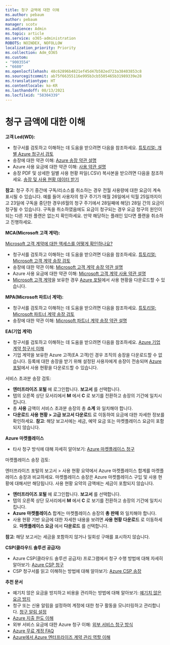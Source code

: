 ```yaml
---
title: 청구 금액에 대한 이해
ms.author: pebaum
author: pebaum
manager: scotv
ms.audience: Admin
ms.topic: article
ms.service: o365-administration
ROBOTS: NOINDEX, NOFOLLOW
localization_priority: Priority
ms.collection: Adm_O365
ms.custom:
- "9003554"
- "6680"
ms.openlocfilehash: 48c62896b4821ef45d47b582ed723a38403853c8
ms.sourcegitcommit: ab75f66355116e995b3cb5505465b31989339e28
ms.translationtype: HT
ms.contentlocale: ko-KR
ms.lasthandoff: 08/13/2021
ms.locfileid: "58304339"
---
```

# <a name="understand-billing-amount"></a>청구 금액에 대한 이해

**고객 Led(WD):**

- 청구서를 검토하고 이해하는 데 도움을 받으려면 다음을 참조하세요. [튜토리얼: 개별 Azure 청구서 검토](https://docs.microsoft.com/azure/cost-management-billing/understand/review-individual-bill?WT.mc_id=Portal-Microsoft_Azure_Support)
- 송장에 대한 약관 이해: [Azure 송장 약관 설명](https://docs.microsoft.com/azure/cost-management-billing/understand/understand-invoice?WT.mc_id=Portal-Microsoft_Azure_Support)
- Azure 사용 요금에 대한 약관 이해: [사용 약관 설명](https://docs.microsoft.com/azure/cost-management-billing/understand/understand-usage?WT.mc_id=Portal-Microsoft_Azure_Support)
- 송장 PDF 및 상세한 일별 사용 현황 파일(.CSV) 복사본을 받으려면 다음을 참조하세요. [송장 및 사용 현황 데이터 받기](https://docs.microsoft.com/azure/billing/billing-download-azure-invoice-daily-usage-date?WT.mc_id=Portal-Microsoft_Azure_Support)

**참고**: 청구 주기 중간에 구독/리소스를 취소하는 경우 전월 사용량에 대한 요금이 계속 표시될 수 있습니다. 예를 들어 사용자의 청구 주기가 매월 26일에서 익월 25일까지이고 23일에 구독을 중단한 경우(6월의 청구 주기에서 28일째에 해당) 28일 간의 요금이 청구될 수 있습니다. 구독을 취소하였음에도 요금이 청구되는 경우 요금 청구의 원인이 되는 다른 지원 플랜은 없는지 확인하세요. 만약 해당하는 플래인 있다면 플랜을 취소하고 진행하세요.

**MCA(Microsoft 고객 계약):**

[Microsoft 고객 계약에 대한 액세스를 어떻게 확인하나요?](https://docs.microsoft.com/azure/cost-management-billing/manage/download-azure-invoice-daily-usage-date?WT.mc_id=Portal-Microsoft_Azure_Support#check-access-to-a-microsoft-customer-agreement)

- 청구서를 검토하고 이해하는 데 도움을 받으려면 다음을 참조하세요. [튜토리얼: Microsoft 고객 계약 송장 검토](https://docs.microsoft.com/azure/cost-management-billing/understand/review-customer-agreement-bill?WT.mc_id=Portal-Microsoft_Azure_Support)
- 송장에 대한 약관 이해: [Microsoft 고객 계약 송장 약관 설명](https://docs.microsoft.com/azure/cost-management-billing/understand/mca-understand-your-invoice?WT.mc_id=Portal-Microsoft_Azure_Support)
- Azure 사용 요금에 대한 약관 이해: [Microsoft 고객 계약 사용 약관 설명](https://docs.microsoft.com/azure/cost-management-billing/understand/mca-understand-your-usage?WT.mc_id=Portal-Microsoft_Azure_Support)
- [Microsoft 고객 계약](https://docs.microsoft.com/azure/cost-management-billing/manage/download-azure-invoice-daily-usage-date?WT.mc_id=Portal-Microsoft_Azure_Support#check-access-to-a-microsoft-customer-agreement)을 보유한 경우 [Azure 포털](https://portal.azure.com/)에서 사용 현황을 다운로드할 수 있습니다.

**MPA(Microsoft 파트너 계약):**

- 청구서를 검토하고 이해하는 데 도움을 받으려면 다음을 참조하세요. [튜토리얼: Microsoft 파트너 계약 송장 검토](https://docs.microsoft.com/azure/cost-management-billing/understand/review-partner-agreement-bill?WT.mc_id=Portal-Microsoft_Azure_Support)
- 송장에 대한 약관 이해: [Microsoft 파트너 계약 송장 약관 설명](https://docs.microsoft.com/azure/cost-management-billing/understand/mpa-invoice-terms?WT.mc_id=Portal-Microsoft_Azure_Support)

**EA(기업 계약)**

- 청구서를 검토하고 이해하는 데 도움을 받으려면 다음을 참조하세요. [Azure 기업 계약 청구서 이해](https://docs.microsoft.com/azure/cost-management-billing/understand/review-enterprise-agreement-bill?WT.mc_id=Portal-Microsoft_Azure_Support)
- 기업 계약을 보유한 Azure 고객(EA 고객)인 경우 조직의 송장을 다운로드할 수 없습니다. 등록에 대한 송장을 받기 위해 설정된 사용자에게 송장이 전송되며 [Azure 포털](https://portal.azure.com/)에서 사용 현황을 다운로드할 수 있습니다.

서비스 초과분 송장 검토:

- **엔터프라이즈 포털** 에 로그인합니다. **보고서** 를 선택합니다.
- 탭의 오른쪽 상단 모서리에서 **M** 에서 **C** 로 보기를 전환하고 송장의 기간에 일치시킵니다.
- 총 **사용** 금액이 서비스 초과분 송장의 총 **소계** 와 일치해야 합니다.
- **다운로드 사용 현황 > 고급 보고서 다운로드** 로 이동하여 요금에 대한 자세한 정보를 확인하세요. **참고**: 해당 보고서에는 세금, 예약 요금 또는 마켓플레이스 요금이 포함되지 않습니다.

**Azure 마켓플레이스**

- 타사 청구 방식에 대해 자세히 알아보기: [Azure 마켓플레이스 청구](https://docs.microsoft.com/azure/billing/billing-understand-your-azure-marketplace-charges?WT.mc_id=Portal-Microsoft_Azure_Support)

마켓플레이스 송장 검토:

엔터프라이즈 포털의 보고서 > 사용 현황 요약에서 Azure 마켓플레이스 합계를 마켓플레이스 송장과 비교하세요. 마켓플레이스 송장은 Azure 마켓플레이스 구입 및 사용 현황에 대해서만 해당됩니다. 사용 현황 요약의 금액에는 세금이 포함되지 않습니다.

- **엔터프라이즈 포털** 에 로그인합니다. **보고서** 를 선택합니다.
- 탭의 오른쪽 상단 모서리에서 **M** 에서 **C** 로 보기를 전환하고 송장의 기간에 일치시킵니다.
- **Azure 마켓플레이스** 합계는 마켓플레이스 송장의 **총 판매** 와 일치해야 합니다.
- 사용 현황 기반 요금에 대한 자세한 내용을 보려면 **사용 현황 다운로드** 로 이동하세요. **마켓플레이스 요금** 에서 **다운로드** 를 선택합니다. 

**참고**: 해당 보고서는 세금을 포함하지 않거나 일회성 구매를 표시하지 않습니다.

**CSP(클라우드 솔루션 공급자)**

- Azure CSP(클라우드 솔루션 공급자) 프로그램에서 청구 수행 방법에 대해 자세히 알아보기: [Azure CSP 청구](https://docs.microsoft.com/azure/cloud-solution-provider/billing/azure-csp-billing-overview?WT.mc_id=Portal-Microsoft_Azure_Support)
- CSP 청구서를 읽고 이해하는 방법에 대해 알아보기: [Azure CSP 송장](https://docs.microsoft.com/azure/cloud-solution-provider/billing/azure-csp-invoice?WT.mc_id=Portal-Microsoft_Azure_Support)

**추천 문서**

- 예기치 않은 요금을 방지하고 비용을 관리하는 방법에 대해 알아보기: [예기치 않은 요금 방지](https://docs.microsoft.com/azure/cost-management-billing/manage/getting-started?WT.mc_id=Portal-Microsoft_Azure_Support)
- 청구 또는 신용 알림을 설정하여 계정에 대한 청구 활동을 모니터링하고 관리합니다. [청구 알림 설정](https://docs.microsoft.com/azure/cost-management-billing/costs/cost-mgt-alerts-monitor-usage-spending?WT.mc_id=Portal-Microsoft_Azure_Support)
- [Azure 지출 한도 이해](https://docs.microsoft.com/azure/cost-management-billing/manage/spending-limit?WT.mc_id=Portal-Microsoft_Azure_Support)
- 외부 서비스 요금에 대한 Azure 청구 이해: [외부 서비스 청구 방식](https://docs.microsoft.com/azure/cost-management-billing/understand/understand-azure-marketplace-charges?WT.mc_id=Portal-Microsoft_Azure_Support)
- [Azure 무료 계정 FAQ](https://azure.microsoft.com/free/free-account-faq/)
- [Azure에서 Azure 엔터프라이즈 계약 관리 역할 이해](https://docs.microsoft.com/azure/cost-management-billing/manage/understand-ea-roles?WT.mc_id=Portal-Microsoft_Azure_Support)